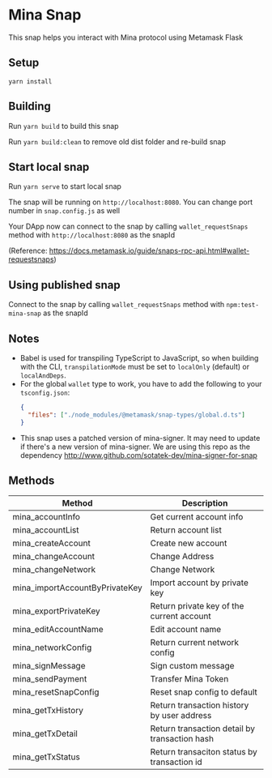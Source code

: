 # Mina Snap

This snap helps you interact with Mina protocol using Metamask Flask

## Setup
```shell
yarn install
```
## Building
Run `yarn build` to build this snap

Run `yarn build:clean` to remove old dist folder and re-build snap

## Start local snap
Run `yarn serve` to start local snap

The snap will be running on `http://localhost:8080`. You can change port number in `snap.config.js` as well

Your DApp now can connect to the snap by calling `wallet_requestSnaps` method with `http://localhost:8080` as the snapId

(Reference: https://docs.metamask.io/guide/snaps-rpc-api.html#wallet-requestsnaps)

## Using published snap
Connect to the snap by calling `wallet_requestSnaps` method with `npm:test-mina-snap` as the snapId

## Notes

- Babel is used for transpiling TypeScript to JavaScript, so when building with the CLI,
  `transpilationMode` must be set to `localOnly` (default) or `localAndDeps`.
- For the global `wallet` type to work, you have to add the following to your `tsconfig.json`:
  ```json
  {
    "files": ["./node_modules/@metamask/snap-types/global.d.ts"]
  }
  ```
- This snap uses a patched version of mina-signer. It may need to update if there's a new version of mina-signer. We are using this repo as the dependency http://www.github.com/sotatek-dev/mina-signer-for-snap

## Methods
| Method                        | Description                                   |
| ------------------------------ | --------------------------------------------- |
| mina_accountInfo               | Get current account info                      |
| mina_accountList               | Return account list                           |
| mina_createAccount             | Create new account                            |
| mina_changeAccount             | Change Address                                |
| mina_changeNetwork             | Change Network                                |
| mina_importAccountByPrivateKey | Import account by private key                 |
| mina_exportPrivateKey          | Return private key of the current account     |
| mina_editAccountName           | Edit account name                             |
| mina_networkConfig             | Return current network config                 |
| mina_signMessage               | Sign custom message                           |
| mina_sendPayment               | Transfer Mina Token                           |
| mina_resetSnapConfig           | Reset snap config to default                  |
| mina_getTxHistory              | Return transaction history by user address    |
| mina_getTxDetail               | Return transaction detail by transaction hash |
| mina_getTxStatus               | Return transaciton status by transaction id   |
